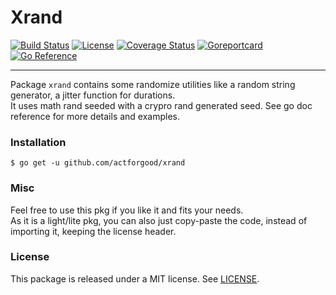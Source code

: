 # Xrand

[![Build Status](https://github.com/actforgood/xrand/actions/workflows/build.yml/badge.svg)](https://github.com/actforgood/xrand/actions/workflows/build.yml)
[![License](https://img.shields.io/badge/license-MIT-blue)](https://raw.githubusercontent.com/actforgood/xrand/main/LICENSE)
[![Coverage Status](https://coveralls.io/repos/github/actforgood/xrand/badge.svg?branch=main)](https://coveralls.io/github/actforgood/xrand?branch=main)
[![Goreportcard](https://goreportcard.com/badge/github.com/actforgood/xrand)](https://goreportcard.com/report/github.com/actforgood/xrand)
[![Go Reference](https://pkg.go.dev/badge/github.com/actforgood/xrand.svg)](https://pkg.go.dev/github.com/actforgood/xrand)  

---

Package `xrand` contains some randomize utilities like a random string generator, a jitter function for durations.  
It uses math rand seeded with a crypro rand generated seed.
See go doc reference for more details and examples.


### Installation

```shell
$ go get -u github.com/actforgood/xrand
```


### Misc 
Feel free to use this pkg if you like it and fits your needs.   
As it is a light/lite pkg, you can also just copy-paste the code, instead of importing it, keeping the license header.  


### License
This package is released under a MIT license. See [LICENSE](LICENSE).  
